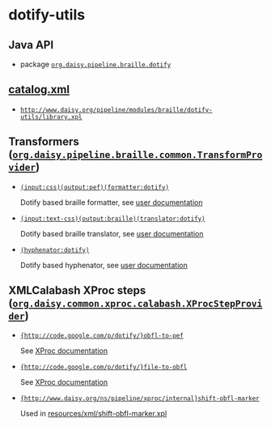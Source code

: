 # dotify-utils

## Java API

- package [`org.daisy.pipeline.braille.dotify`](java/org/daisy/pipeline/braille/dotify/)

## [catalog.xml](resources/META-INF/catalog.xml)

- [`http://www.daisy.org/pipeline/modules/braille/dotify-utils/library.xpl`](resources/xml/library.xpl)

## Transformers ([`org.daisy.pipeline.braille.common.TransformProvider`](http://daisy.github.io/pipeline/api/org/daisy/pipeline/braille/common/TransformProvider.html))

- [`(input:css)(output:pef)(formatter:dotify)`](java/org/daisy/pipeline/braille/dotify/impl/DotifyCSSStyledDocumentTransform.java)

  Dotify based braille formatter, see [user documentation](../../doc/)
  
- [`(input:text-css)(output:braille)(translator:dotify)`](java/org/daisy/pipeline/braille/dotify/impl/DotifyTranslatorImpl.java)

  Dotify based braille translator, see [user documentation](../../doc/)

- [`(hyphenator:dotify)`](java/org/daisy/pipeline/braille/dotify/impl/DotifyHyphenatorImpl.java)
  
  Dotify based hyphenator, see [user documentation](../../doc/)

## XMLCalabash XProc steps ([`org.daisy.common.xproc.calabash.XProcStepProvider`](http://daisy.github.io/pipeline/api/org/daisy/common/xproc/calabash/XProcStepProvider.html))

- [`{http://code.google.com/p/dotify/}obfl-to-pef`](java/org/daisy/pipeline/braille/dotify/calabash/impl/OBFLToPEFStep.java)

  See [XProc documentation](resources/xml/library.xpl)

- [`{http://code.google.com/p/dotify/}file-to-obfl`](java/org/daisy/pipeline/braille/dotify/calabash/impl/FileToOBFLStep.java)

  See [XProc documentation](resources/xml/library.xpl)

- [`{http://www.daisy.org/ns/pipeline/xproc/internal}shift-obfl-marker`](java/org/daisy/pipeline/braille/dotify/calabash/impl/ShiftObflMarkerStep.java)

  Used in [resources/xml/shift-obfl-marker.xpl](resources/xml/shift-obfl-marker.xpl)


[Dotify]: https://github.com/mtmse/dotify.formatter.impl

<link rev="dp2:doc" href="./"/>
<link rev="dp2:doc" href="java/org/daisy/pipeline/braille/dotify/impl/DotifyCSSStyledDocumentTransform.java"/>
<link rev="dp2:doc" href="java/org/daisy/pipeline/braille/dotify/impl/DotifyTranslatorImpl.java"/>
<link rev="dp2:doc" href="java/org/daisy/pipeline/braille/dotify/impl/DotifyHyphenatorImpl.java"/>
<link rev="dp2:doc" href="java/org/daisy/pipeline/braille/dotify/calabash/impl/OBFLToPEFStep.java"/>
<link rev="dp2:doc" href="java/org/daisy/pipeline/braille/dotify/calabash/impl/FileToOBFLStep.java"/>
<link rel="rdf:type" href="http://www.daisy.org/ns/pipeline/apidoc"/>
